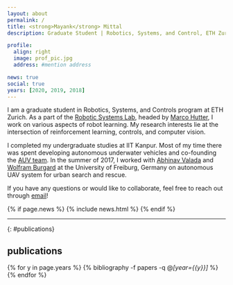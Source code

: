 ```yaml
---
layout: about
permalink: /
title: <strong>Mayank</strong> Mittal
description: Graduate Student | Robotics, Systems, and Control, ETH Zurich

profile:
  align: right
  image: prof_pic.jpg
  address: #mention address

news: true
social: true
years: [2020, 2019, 2018]
---
```


I am a graduate student in Robotics, Systems, and Controls program at ETH Zurich.
As a part of the [Robotic Systems Lab](https://rsl.ethz.ch/), headed by
[Marco Hutter](http://www.rsl.ethz.ch/the-lab/people/person-detail.html?persid=121911),
I work on various aspects of robot learning. My research interests lie at the
intersection of reinforcement learning, controls, and computer vision.

I completed my undergraduate studies at IIT Kanpur. Most of my time there was spent developing
autonomous underwater vehicles and co-founding the [AUV team](https://auviitk.com).
In the summer of 2017, I worked with [Abhinav Valada](http://www2.informatik.uni-freiburg.de/~valada/) and [Wolfram Burgard](http://www2.informatik.uni-freiburg.de/~burgard/) at the University of Freiburg, Germany on autonomous UAV system for urban search and rescue.

If you have any questions or would like to collaborate, feel free to reach out through
[email](mailto:mittalma@ethz.ch)!

<div class="post">

  {% if page.news %}
    {% include news.html %}
  {% endif %}

</div>

---

{: #publications}
## __publications__

{% for y in page.years %}
  {% bibliography -f papers -q @*[year={{y}}]* %}
{% endfor %}
